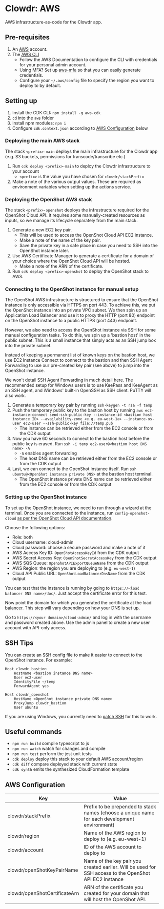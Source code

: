 # Clowdr: AWS

AWS infrastructure-as-code for the Clowdr app.

## Pre-requisites

1. An [AWS](https://aws.amazon.com/) account.
1. The [AWS CLI](https://aws.amazon.com/cli/)
   - Follow the AWS Documentation to configure the CLI with credentials for your personal admin account.
   - Using MFA? Set up [aws-mfa](https://github.com/broamski/aws-mfa) so that you can easily generate credentials.
   - Configure your `~/.aws/config` file to specify the region you want to deploy to by default.

## Setting up

1. Install the CDK CLI: `npm install -g aws-cdk`
1. `cd` into the `aws` folder
1. Install npm modules: `npm i`
1. Configure `cdk.context.json` according to [AWS Configuration](#aws-configuration) below

### Deploying the main AWS stack

The stack `<prefix>-main` deploys the main infrastructure for the Clowdr app (e.g. S3 buckets, permissions for transcode/transcribe etc.)

1. Run `cdk deploy <prefix>-main` to deploy the Clowdr infrastructure to your account
   - `<prefix>` is the value you have chosen for `clowdr/stackPrefix`
1. Make a note of the various output values. These are required as environment variables when setting up the actions service.

### Deploying the OpenShot AWS stack

The stack `<prefix>-openshot` deploys the infrastructure required for the OpenShot Cloud API. It requires some manually-created resources as inputs, so we manage its lifecycle separately from the main stack.

1. Generate a new EC2 key pair.
   - This will be used to access the OpenShot Cloud API EC2 instance.
   - Make a note of the name of the key pair.
   - Save the private key in a safe place in case you need to SSH into the OpenShot instance later.
1. Use AWS Certificate Manager to generate a certificate for a domain of your choice where the OpenShot Cloud API will be hosted.
   - Make a note of the ARN of the certificate.
1. Run `cdk deploy <prefix>-openshot` to deploy the OpenShot stack to AWS.

### Connecting to the OpenShot instance for manual setup

The OpenShot AWS infrastructure is structured to ensure that the OpenShot instance is only accessible via HTTPS on port 443. To achieve this, we put the OpenShot instance into an private VPC subnet. We then spin up an Application Load Balancer and use it to proxy the HTTP (port 80) endpoint on the OpenShot instance to a public HTTPS (port 443) endpoint.

However, we also need to access the OpenShot instance via SSH for some manual configuration tasks. To do this, we spin up a 'bastion host' in the public subnet. This is a small instance that simply acts as an SSH jump box into the private subnet.

Instead of keeping a permanent list of known keys on the bastion host, we use EC2 Instance Connect to connect to the bastion and then SSH Agent Forwarding to use our pre-created key pair (see above) to jump into the OpenShot instance.

We won't detail SSH Agent Forwarding in much detail here. The recommended setup for Windows users is to use KeePass and KeeAgent as an SSH agent, and Windows' built-in OpenSSH as SSH client. PuTTY will also work.

1. Generate a temporary key pair by running `ssh-keygen -t rsa -f temp`
1. Push the temporary public key to the bastion host by running `aws ec2-instance-connect send-ssh-public-key --instance-id <bastion host instance ID> --availability-zone <e.g. eu-west-1a> --instance-os-user ec2-user --ssh-public-key file://temp.pub`
   - The instance can be retrieved either from the EC2 console or from the CDK output
1. Now you have 60 seconds to connect to the bastion host before the public key is erased. Run `ssh -i temp ec2-user@<bastion host DNS name> -A`
   - `-A` enables agent forwarding
   - The host DNS name can be retrieved either from the EC2 console or from the CDK output
1. Last, we can connect to the OpenShot instance itself. Run `ssh ubuntu@<OpenShot instance private DNS>` at the bastion host terminal.
   - The OpenShot instance private DNS name can be retrieved either from the EC2 console or from the CDK output

### Setting up the OpenShot instance

To set up the OpenShot instance, we need to run through a wizard at the terminal. Once you are connected to the instance, run `config-openshot-cloud` [as per the OpenShot Cloud API documentation](https://cloud.openshot.org/doc/getting_started.html).

Choose the following options:

- Role: both
- Cloud username: cloud-admin
- Cloud password: choose a secure password and make a note of it
- AWS Access Key ID: `OpenShotAccessKeyId` from the CDK output
- AWS Secret Access Key: `OpenShotSecretAccessKey` from the CDK output
- AWS SQS Queue: `OpenShotAPIExportQueueName` from the CDK output
- AWS Region: the region you are deploying to (e.g. `eu-west-1`)
- Cloud API Public URL: `OpenShotLoadBalancerDnsName` from the CDK output

You can test that the instance is running by going to `https://<load balancer DNS name>/doc/`. Just accept the certificate error for this test.

Now point the domain for which you generated the certificate at the load balancer. This step will vary depending on how your DNS is set up.

Go to `https://<your domain>/cloud-admin/` and log in with the username and password created above. Use the admin panel to create a new user account with API-only access.

## SSH Tips

You can create an SSH config file to make it easier to connect to the OpenShot instance. For example:

```
Host clowdr_bastion
	HostName <bastion instance DNS name>
	User ec2-user
	IdentityFile ~/temp
	ForwardAgent yes

Host clowdr_openshot
	HostName <OpenShot instance private DNS name>
	ProxyJump clowdr_bastion
	User ubuntu
```

If you are using Windows, you currently need to [patch SSH](https://github.com/microsoft/vscode-remote-release/issues/18#issuecomment-507258777) for this to work.

## Useful commands

- `npm run build` compile typescript to js
- `npm run watch` watch for changes and compile
- `npm run test` perform the jest unit tests
- `cdk deploy` deploy this stack to your default AWS account/region
- `cdk diff` compare deployed stack with current state
- `cdk synth` emits the synthesized CloudFormation template

## AWS Configuration

| Key                           | Value                                                                                                  |
| ----------------------------- | ------------------------------------------------------------------------------------------------------ |
| clowdr/stackPrefix            | Prefix to be prepended to stack names (choose a unique name for each development environment)          |
| clowdr/region                 | Name of the AWS region to deploy to (e.g. eu-west-1)                                                   |
| clowdr/account                | ID of the AWS account to deploy to                                                                     |
| clowdr/openShotKeyPairName    | Name of the key pair you created earlier. Will be used for SSH access to the OpenShot API EC2 instance |
| clowdr/openShotCertificateArn | ARN of the certificate you created for your domain that will host the OpenShot API.                    |
